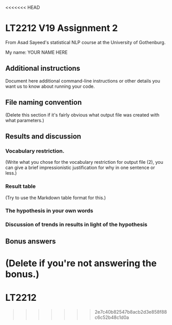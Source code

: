 <<<<<<< HEAD
# LT2212 V19 Assignment 2

From Asad Sayeed's statistical NLP course at the University of Gothenburg.

My name: YOUR NAME HERE

## Additional instructions

Document here additional command-line instructions or other details you
want us to know about running your code.

## File naming convention

(Delete this section if it's fairly obvious what output file was
created with what parameters.)

## Results and discussion

### Vocabulary restriction.

(Write what you chose for the vocabulary restriction for output file
(2), you can give a brief impressionistic justification for why in one
sentence or less.)

### Result table

(Try to use the Markdown table format for this.)

### The hypothesis in your own words

### Discussion of trends in results in light of the hypothesis

## Bonus answers

(Delete if you're not answering the bonus.)
=======
# LT2212
>>>>>>> 2e7c40b82547b8acb2d3e858f88c6c52b48c1d0a
